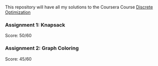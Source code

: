This repository will have all my solutions to the Coursera Course [Discrete Optimization](https://www.coursera.org/learn/discrete-optimization)

### Assignment 1: Knapsack 
Score: 50/60

### Assignment 2: Graph Coloring
Score: 45/60

